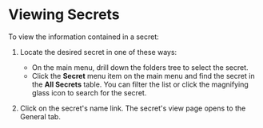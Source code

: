 [title]: # (Viewing Secrets)
[tags]: # (XXX)
[priority]: # (90)

# Viewing Secrets

To view the information contained in a secret:

1. Locate the desired secret in one of these ways:

   - On the main menu, drill down the folders tree to select the secret.
   - Click the **Secret** menu item on the main menu and find the secret in the **All Secrets** table. You can filter the list or click the magnifying glass icon to search for the secret.
1. Click on the secret's name link. The secret's view page opens to the General tab.
